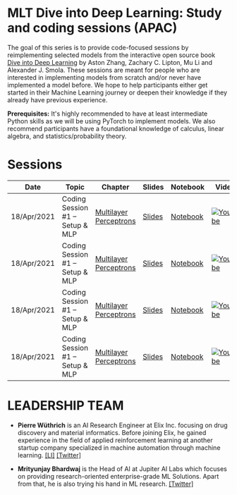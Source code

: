# MLT Dive into Deep Learning: Study and coding sessions (APAC)

The goal of this series is to provide code-focused sessions by reimplementing selected models from the interactive open source book [Dive into Deep Learning](http://d2l.ai/) by Aston Zhang, Zachary C. Lipton, Mu Li and Alexander J. Smola. These sessions are meant for people who are interested in implementing models from scratch and/or never have implemented a model before. We hope to help participants either get started in their Machine Learning journey or deepen their knowledge if they already have previous experience.

**Prerequisites:** It's highly recommended to have at least intermediate Python skills as we will be using PyTorch to implement models. We also recommend participants have a foundational knowledge of calculus, linear algebra, and statistics/probability theory.

# Sessions

| Date        | Topic                           | Chapter                  | Slides        | Notebook             | Video | 
|-------------|---------------------------------|------------------------|------------------|--------------------------|--------|
| 18/Apr/2021 | Coding Session #1 – Setup & MLP      | [Multilayer Perceptrons](http://d2l.ai/chapter_multilayer-perceptrons/index.html)               | [Slides](https://docs.google.com/presentation/d/11dWtLd3bNSNXSCSpluvUJupxFN_EyORMite2mDITNAE/edit?usp=sharing)    | [Notebook](https://colab.research.google.com/drive/1gDq8DTdKAvJ7QYY62r2Zlo7uRn14zCVd) | [![Youtube](https://www.youtube.com/s/desktop/f506bd45/img/favicon_32.png)](TBA) |
| 18/Apr/2021 | Coding Session #1 – Setup & MLP      | [Multilayer Perceptrons](http://d2l.ai/chapter_multilayer-perceptrons/index.html)               | [Slides](https://docs.google.com/presentation/d/11dWtLd3bNSNXSCSpluvUJupxFN_EyORMite2mDITNAE/edit?usp=sharing)    | [Notebook](https://colab.research.google.com/drive/1gDq8DTdKAvJ7QYY62r2Zlo7uRn14zCVd) | [![Youtube](https://www.youtube.com/s/desktop/f506bd45/img/favicon_32.png)](TBA) |
| 18/Apr/2021 | Coding Session #1 – Setup & MLP      | [Multilayer Perceptrons](http://d2l.ai/chapter_multilayer-perceptrons/index.html)               | [Slides](https://docs.google.com/presentation/d/11dWtLd3bNSNXSCSpluvUJupxFN_EyORMite2mDITNAE/edit?usp=sharing)    | [Notebook](https://colab.research.google.com/drive/1gDq8DTdKAvJ7QYY62r2Zlo7uRn14zCVd) | [![Youtube](https://www.youtube.com/s/desktop/f506bd45/img/favicon_32.png)](TBA) |
| 18/Apr/2021 | Coding Session #1 – Setup & MLP      | [Multilayer Perceptrons](http://d2l.ai/chapter_multilayer-perceptrons/index.html)               | [Slides](https://docs.google.com/presentation/d/11dWtLd3bNSNXSCSpluvUJupxFN_EyORMite2mDITNAE/edit?usp=sharing)    | [Notebook](https://colab.research.google.com/drive/1gDq8DTdKAvJ7QYY62r2Zlo7uRn14zCVd) | [![Youtube](https://www.youtube.com/s/desktop/f506bd45/img/favicon_32.png)](TBA) |


# LEADERSHIP TEAM

- **Pierre Wüthrich** is an AI Research Engineer at Elix Inc. focusing on drug discovery and material informatics. Before joining Elix, he gained experience in the field of applied reinforcement learning at another startup company specialized in machine automation through machine learning. [[LI]](https://www.linkedin.com/in/pierre-wuethrich/)
[[Twitter]](https://twitter.com/pierre_wuethri)

- **Mrityunjay Bhardwaj** is the Head of AI at Jupiter AI Labs which focuses on providing research-oriented enterprise-grade ML Solutions. Apart from that, he is also trying his hand in ML research. [[Twitter]](https://twitter.com/mrityunjay_99)

